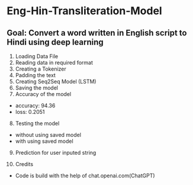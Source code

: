 # Eng-Hin-Transliteration-Model

## Goal: Convert a word written in English script to Hindi using deep learning

1. Loading Data File
2. Reading data in required format
3. Creating a Tokenizer
4. Padding the text
5. Creating Seq2Seq Model (LSTM)
6. Saving the model
7. Accuracy of the model
- accuracy: 94.36
- loss: 0.2051
8. Testing the model
- without using saved model
- with using saved model
9. Prediction for user inputed string

10. Credits
- Code is build with the help of chat.openai.com(ChatGPT)
